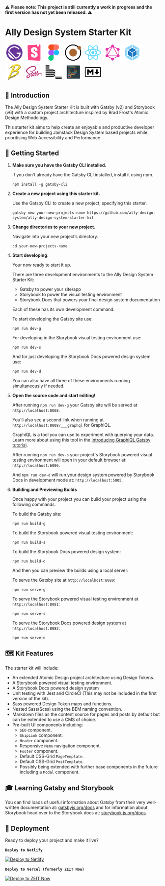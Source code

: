 **⚠️ Please note: This project is still currently a work in progress and the first version has not yet been released. ⚠️**

# Ally Design System Starter Kit

<div>
<img alt="Gatsby" src="./src/08_Images/logos/GatsbyIconLogo.png" width="60" />
<img alt="Storybook" src="./src/08_Images/logos/StorybookIconLogo.png" width="60" />
<img alt="Figma" src="./src/08_Images/logos/FigmaIconLogo.png" width="60" />
<img alt="Atomic Design" src="./src/08_Images/logos/AtomicDesignIconLogo.png" width="60" />
<img alt="React" src="./src/08_Images/logos/ReactIconLogo.png" width="60" />
<img alt="GraphQL" src="./src/08_Images/logos/GraphQLIconLogo.png" width="60" />
<img alt="Webpack" src="./src/08_Images/logos/WebpackIconLogo.png" width="60" />
<img alt="Babel" src="./src/08_Images/logos/BabelIconLogo.png" width="60" />
<img alt="Sass" src="./src/08_Images/logos/SassIconLogo.png" width="60" />
<img alt="BEM" src="./src/08_Images/logos/BEMIconLogo.png" width="60" />
<img alt="Prettier" src="./src/08_Images/logos/PrettierIconLogo.png" width="60" />
<img alt="Markdown" src="./src/08_Images/logos/MarkdownIconLogo.png" width="60" />
</div>

## 👋 Introduction

The Ally Design System Starter Kit is built with Gatsby (v2) and Storybook (v6) with a custom project architecture inspired by Brad Frost's Atomic Design Methodology.

This starter kit aims to help create an enjoyable and productive developer experience for building Jamstack Design System based projects while prioritising Web Accessibility and Performance.

## 💨 Getting Started

1. **Make sure you have the Gatsby CLI installed.**

    If you don't already have the Gatsby CLI installed, install it using npm.

    ```
    npm install -g gatsby-cli
    ```

2. **Create a new project using this starter kit.**

    Use the Gatsby CLI to create a new project, specifying this starter.

    ```
    gatsby new your-new-projects-name https://github.com/ally-design-system/ally-design-system-starter-kit
    ```

3. **Change directories to your new project.**

    Navigate into your new project’s directory.

    ```
    cd your-new-projects-name
    ```

4. **Start developing.**

    Your now ready to start it up.

    There are three development environments to the Ally Design System Starter Kit:

    - Gatsby to power your site/app
    - Storybook to power the visual testing environment
    - Storybook Docs that powers your final design system documentation

    Each of these has its own development command:

    To start developing the Gatsby site use:

    ```
    npm run dev-g
    ```

    For developing in the Storybook visual testing environment use:

    ```
    npm run dev-s
    ```

    And for just developing the Storybook Docs powered design system use:

    ```
    npm run dev-d
    ```

    You can also have all three of these environments running simultaneously if needed.

5. **Open the source code and start editing!**

    After running `npm run dev-g` your Gatsby site will be served at `http://localhost:8008`.

    You'll also see a second link when running at `http://localhost:8008/___graphql` for GraphiQL.

    GraphiQL is a tool you can use to experiment with querying your data. Learn more about using this tool in the [Introducing GraphiQL Gatsby tutorial](https://www.gatsbyjs.org/tutorial/part-five/#introducing-graphiql).

    After running `npm run dev-s` your project's Storybook powered visual testing environment will open in your default browser at: `http://localhost:6006`.

    And `npm run dev-d` will run your design system powered by Storybook Docs in development mode at: `http://localhost:5005`.

6. **Building and Previewing Builds**

    Once happy with your project you can build your project using the following commands.

    To build the Gatsby site:

    ```
    npm run build-g
    ```

    To build the Storybook powered visual testing environment:

    ```
    npm run build-s
    ```

    To build the Storybook Docs powered design system:

    ```
    npm run build-d
    ```

    And then you can preview the builds using a local server:

    To serve the Gatsby site at `http://localhost:8080`:

    ```
    npm run serve-g
    ```

    To serve the Storybook powered visual testing environment at `http://localhost:8081`:

    ```
    npm run serve-s
    ```

    To serve the Storybook Docs powered design system at `http://localhost:8082`:

    ```
    npm run serve-d
    ```

## 🗺️ Kit Features

The starter kit will include:

-   An extended Atomic Design project architecture using Design Tokens.
-   A Storybook powered visual testing environment.
-   A Storybook Docs powered design system
-   Unit testing with Jest and CircleCI (This may not be included in the first version of the kit).
-   Sass powered Design Token maps and functions.
-   Nested Sass(Scss) using the BEM naming convention.
-   Markdown files as the content source for pages and posts by default but can be extended to use a CMS of choice.
-   Pre-built UI components including:
    -   `SEO` component.
    -   `SkipLink` component.
    -   `Header` component.
    -   Responsive `Menu` navigation component.
    -   `Footer` component.
    -   Default CSS-Grid `PageTemplate`.
    -   Default CSS-Grid `PostTemplate`.
    -   Possibly being extended with further base components in the future including a `Modal` component.

## 🎓 Learning Gatsby and Storybook

You can find loads of useful information about Gatsby from their very well-written documentation at: [gatsbyjs.org/docs](https://www.gatsbyjs.org/docs) and for information about Storybook head over to the Storybook docs at: [storybook.js.org/docs](https://storybook.js.org/docs/react/get-started/introduction).

## 🚀 Deployment

Ready to deploy your project and make it live?

**`Deploy to Netlify`**

[![Deploy to Netlify](https://www.netlify.com/img/deploy/button.svg)](https://app.netlify.com/start/deploy?repository=https://github.com/ally-design-system/ally-design-system-starter-kit)

**`Deploy to Vercel (formerly ZEIT Now)`**

[![Deploy to ZEIT Now](https://zeit.co/button)](https://zeit.co/import/project?template=https://github.com/ally-design-system/ally-design-system-starter-kit)
